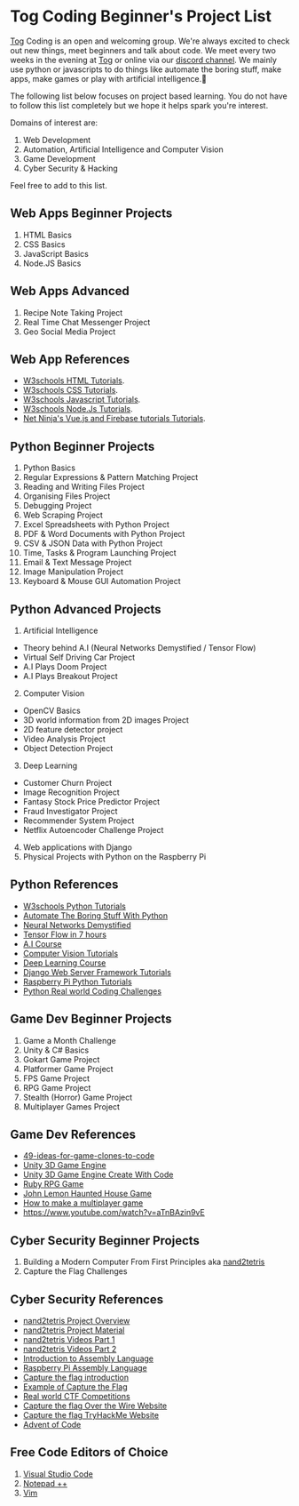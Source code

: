 # Tog Coding Beginner's Project List

[Tog](https://www.tog.ie/) Coding is an open and welcoming group. We're always excited to check out new things, meet beginners and talk about code. We meet every two weeks in the evening at [Tog](https://g.page/tog-hackerspace?share) or online via our [discord channel](https://discord.gg/k9bQx5B). We mainly use python or javascripts to do things like automate the boring stuff, make apps, make games or play with artificial intelligence.🤖 

The following list below focuses on project based learning. You do not have to follow this list completely but we hope it helps spark you're interest. 

Domains of interest are:
1.	Web Development
2.	Automation, Artificial Intelligence and Computer Vision
3.	Game Development
4.	Cyber Security & Hacking

Feel free to add to this list.

## Web Apps Beginner Projects
1.	HTML Basics
2.	CSS Basics
3.	JavaScript Basics
4.	Node.JS Basics

## Web Apps Advanced
1.	Recipe Note Taking Project
2.	Real Time Chat Messenger Project
3.	Geo Social Media Project

## Web App References
- [W3schools HTML Tutorials](https://www.w3schools.com/html/).
- [W3schools CSS Tutorials](https://www.w3schools.com/css/).
- [W3schools Javascript Tutorials](https://www.w3schools.com/js/).
- [W3schools Node.Js Tutorials](https://www.w3schools.com/nodejs/).
- [Net Ninja's Vue.js and Firebase tutorials Tutorials](https://www.udemy.com/course/build-web-apps-with-vuejs-firebase/).


## Python Beginner Projects
1.	Python Basics
2.	Regular Expressions & Pattern Matching Project
3.	Reading and Writing Files Project
4.	Organising Files Project
5.	Debugging Project
6.	Web Scraping Project
7.	Excel Spreadsheets with Python Project
8.	PDF & Word Documents with Python Project
9.	CSV & JSON Data with Python Project
10.	Time, Tasks & Program Launching Project
11.	Email & Text Message Project
12.	Image Manipulation Project
13.	Keyboard & Mouse GUI Automation Project

## Python Advanced Projects
1.	Artificial Intelligence
- Theory behind A.I (Neural Networks Demystified / Tensor Flow)
- Virtual Self Driving Car Project
- A.I Plays Doom Project
- A.I Plays Breakout Project
2.	Computer Vision
- OpenCV Basics
- 3D world information from 2D images Project
- 2D feature detector project
- Video Analysis Project
- Object Detection Project
3.	Deep Learning
- Customer Churn Project
- Image Recognition Project
- Fantasy Stock Price Predictor Project
- Fraud Investigator Project
- Recommender System Project
- Netflix Autoencoder Challenge Project
4.	Web applications with Django
5.	Physical Projects with Python on the Raspberry Pi

## Python References
- [W3schools Python Tutorials](https://www.w3schools.com/python/)
- [Automate The Boring Stuff With Python](https://automatetheboringstuff.com/)
- [Neural Networks Demystified](https://www.youtube.com/playlist?list=PLiaHhY2iBX9hdHaRr6b7XevZtgZRa1PoU)
- [Tensor Flow in 7 hours](https://www.i-programmer.info/news/105-artificial-intelligence/13559-tensorflow-in-7-hours.html)
- [A.I Course](https://www.udemy.com/course/artificial-intelligence-az)
- [Computer Vision Tutorials](https://docs.opencv.org/master/d9/df8/tutorial_root.html)
- [Deep Learning Course](https://www.udemy.com/course/deeplearning/)
- [Django Web Server Framework Tutorials](https://www.djangoproject.com/start/)
- [Raspberry Pi Python Tutorials](https://realpython.com/python-raspberry-pi/)
- [Python Real world Coding Challenges](https://codechalleng.es/bites/)

## Game Dev Beginner Projects
1.	Game a Month Challenge
2.  Unity & C# Basics
3.	Gokart Game Project
4.	Platformer Game Project
5.	FPS Game Project
6.	RPG Game Project
7.	Stealth (Horror) Game Project
8.	Multiplayer Games Project

## Game Dev References
- [49-ideas-for-game-clones-to-code](https://inventwithpython.com/blog/2012/02/20/i-need-practice-programming-49-ideas-for-game-clones-to-code/)
- [Unity 3D Game Engine](https://learn.unity.com/)
- [Unity 3D Game Engine Create With Code](https://learn.unity.com/course/create-with-code)
- [Ruby RPG Game](https://learn.unity.com/project/ruby-s-2d-rpg)
- [John Lemon Haunted House Game](https://learn.unity.com/project/john-lemon-s-haunted-jaunt-3d-beginner?start=true)
- [How to make a multiplayer game](https://www.youtube.com/watch?v=5LhA4Tk_uvI)
- https://www.youtube.com/watch?v=aTnBAzin9vE

## Cyber Security Beginner Projects
1. Building a Modern Computer From First Principles aka [nand2tetris](https://www.nand2tetris.org/)
2. Capture the Flag Challenges

## Cyber Security References
- [nand2tetris Project Overview](https://www.youtube.com/watch?v=wTl5wRDT0CU&feature=youtu.be)
- [nand2tetris Project Material](https://www.nand2tetris.org/course)
- [nand2tetris Videos Part 1](https://www.youtube.com/playlist?list=PLrDd_kMiAuNmSb-CKWQqq9oBFN_KNMTaI)
- [nand2tetris Videos Part 2](https://www.youtube.com/playlist?list=PLrDd_kMiAuNmllp9vuPqCuttC1XL9VyVh)
- [Introduction to Assembly Language](https://www.youtube.com/watch?v=ViNnfoE56V8)
- [Raspberry Pi Assembly Language](https://www.youtube.com/playlist?list=PLaAnBAiYNz3PXo8A5onrxSFka1NJYC2dX)
- [Capture the flag introduction](https://www.youtube.com/watch?v=Cs9l_77g5bo)
- [Example of Capture the Flag](https://www.youtube.com/watch?v=wb7m_Y_3irg&t=2133s)
- [Real world CTF Competitions](https://www.youtube.com/watch?v=2S_TXaGYD8E&t=467s)
- [Capture the flag Over the Wire Website](https://overthewire.org/wargames/)
- [Capture the flag TryHackMe Website](https://tryhackme.com/)
- [Advent of Code](https://adventofcode.com/)

## Free Code Editors of Choice
1. [Visual Studio Code](https://code.visualstudio.com/)
2. [Notepad ++](https://notepad-plus-plus.org/)
3. [Vim](https://www.vim.org/)
